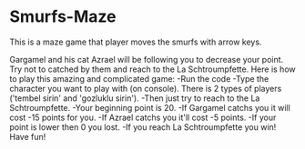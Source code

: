 # Smurfs-Maze
This is a maze game that player moves the smurfs with arrow keys.

Gargamel and his cat Azrael will be following you to decrease your point. Try not to catched by them and reach to the La Schtroumpfette.
Here is how to play this amazing and complicated game:
-Run the code
-Type the character you want to play with (on console). There is 2 types of players ('tembel sirin' and 'gozluklu sirin').
-Then just try to reach to the La Schtroumpfette.
-Your beginning point is 20.
-If Gargamel catchs you it will cost -15 points for you.
-If Azrael catchs you it'll cost -5 points.
-If your point is lower then 0 you lost.
-If you reach La Schtroumpfette you win!
Have fun!
